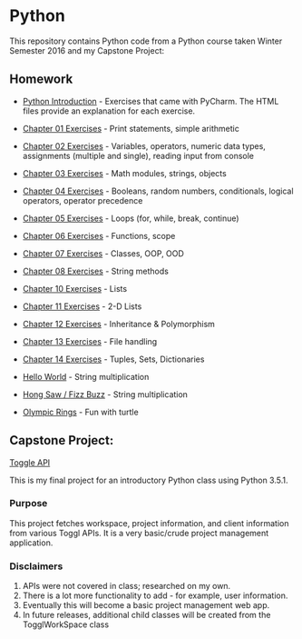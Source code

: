 # Python
This repository contains Python code from a Python course taken Winter Semester 2016 and my Capstone Project:
## Homework
  - [Python Introduction](https://github.com/jdegrave/Python/tree/master/PythonIntroduction) - Exercises that came with PyCharm. The HTML files provide an explanation for each exercise.
  - [Chapter 01 Exercises](https://github.com/jdegrave/Python/tree/master/Chap-01-Exercises) - Print statements, simple arithmetic
  - [Chapter 02 Exercises](https://github.com/jdegrave/Python/tree/master/Chap-02-Exercises) - Variables, operators, numeric data types, assignments (multiple and single), reading input from console
  - [Chapter 03 Exercises](https://github.com/jdegrave/Python/tree/master/Chap-03-Exercises) - Math modules, strings, objects
  - [Chapter 04 Exercises](https://github.com/jdegrave/Python/tree/master/Chap-04-Exercises) - Booleans, random numbers, conditionals, logical operators, operator precedence
  - [Chapter 05 Exercises](https://github.com/jdegrave/Python/tree/master/Chap-05-Exercises) - Loops (for, while, break, continue)
  - [Chapter 06 Exercises](https://github.com/jdegrave/Python/tree/master/Chap-06-Exercises) - Functions, scope
  - [Chapter 07 Exercises](https://github.com/jdegrave/Python/tree/master/Chap-07-Exercises) - Classes, OOP, OOD
  - [Chapter 08 Exercises](https://github.com/jdegrave/Python/tree/master/Chap-08-ConsoleExercises) - String methods
  - [Chapter 10 Exercises](https://github.com/jdegrave/Python/tree/master/Chap-10-Exercises) - Lists
  - [Chapter 11 Exercises](https://github.com/jdegrave/Python/tree/master/Chap-11-Exercises) - 2-D Lists
  - [Chapter 12 Exercises](https://github.com/jdegrave/Python/tree/master/Chap-12-Exercises) - Inheritance & Polymorphism
  - [Chapter 13 Exercises](https://github.com/jdegrave/Python/tree/master/Chap-13-Exercises) - File handling
  - [Chapter 14 Exercises](https://github.com/jdegrave/Python/tree/master/Chap-14-Exercises) - Tuples, Sets, Dictionaries 
  
  - [Hello World](https://github.com/jdegrave/Python/tree/master/HelloWorld) - String multiplication
  - [Hong Saw / Fizz Buzz](https://github.com/jdegrave/Python/tree/master/HongSaw) - String multiplication
  - [Olympic Rings](https://github.com/jdegrave/Python/tree/master/OlympicRings) - Fun with turtle
  
## Capstone Project: 
[Toggle API](https://github.com/jdegrave/Python/tree/master/Capstone_Project_TogglAPI)

This is my final project for an introductory Python class using Python 3.5.1. 

### Purpose
This project fetches workspace, project information, and client information from various Toggl APIs. It is a very basic/crude 
project management application. 

### Disclaimers 
1. APIs were not covered in class; researched on my own. 
2. There is a lot more functionality to add - for example, user information. 
3. Eventually this will become a basic project management web app.
4. In future releases, additional child classes will be created from the TogglWorkSpace class 

